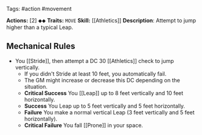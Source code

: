 Tags: #action #movement

**Actions:** [2] ⬥⬥
**Traits:** `MOVE` 
**Skill:** [[Athletics]]
**Description**: Attempt to jump higher than a typical Leap.
## Mechanical Rules

- You [[Stride]], then attempt a DC 30 [[Athletics]] check to jump vertically.
	- If you didn't Stride at least 10 feet, you automatically fail.
	- The GM might increase or decrease this DC depending on the situation.  
	- **Critical Success** You [[Leap]] up to 8 feet vertically and 10 feet horizontally.  
	- **Success** You Leap up to 5 feet vertically and 5 feet horizontally.  
	- **Failure** You make a normal vertical Leap (3 feet vertically and 5 feet horizontally).
	- **Critical Failure** You fall [[Prone]] in your space.